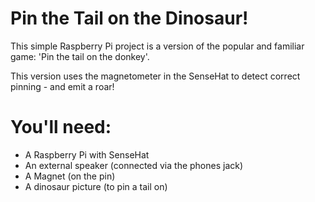 Pin the Tail on the Dinosaur!
=

This simple Raspberry Pi project is a version of the popular and familiar game:
'Pin the tail on the donkey'. 

This version uses the magnetometer in the SenseHat to detect correct pinning - and emit a roar! 

You'll need:
=

* A Raspberry Pi with SenseHat
* An external speaker (connected via the phones jack)
* A Magnet (on the pin)
* A dinosaur picture (to pin a tail on) 
